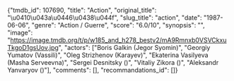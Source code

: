 {"tmdb_id": 107690, "title": "Action", "original_title": "\u0410\u043a\u0446\u0438\u044f", "slug_title": "action", "date": "1987-06-06", "genre": "Action / Guerre", "score": "6.0/10", "synopsis": "", "image": "https://image.tmdb.org/t/p/w185_and_h278_bestv2/mA9Rmnxb0VSVCkxuTkgoD1gsUov.jpg", "actors": ["Boris Galkin (Jegor Syomin)", "Georgiy Yumatov (Vassili)", "Oleg Strizhenov (Karayev)", "Ekaterina Vasilyeva (Masha Serveevna)", "Sergei Desnitsky ()", "Vitaliy Zikora ()", "Aleksandr Yanvaryov ()"], "comments": [], "recommandations_id": []}